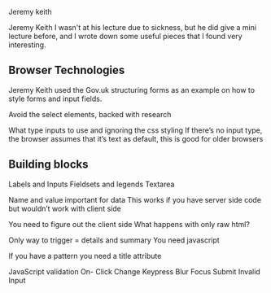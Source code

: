 Jeremy keith

Jeremy Keith
I wasn't at his lecture due to sickness, but he did give a mini lecture before, and I wrote down some useful pieces that I found very interesting.

## Browser Technologies
Jeremy Keith used the Gov.uk structuring forms as an example on how to style forms and input fields.

Avoid the select elements, backed with research

What type inputs to use and ignoring the css styling
If there’s no input type, the browser assumes that it’s text as default, this is good for older browsers

## Building blocks
Labels and Inputs
Fieldsets and legends
Textarea

Name and value important for data
This works if you have server side code but wouldn’t work with client side 

You need to figure out the client side
What happens with only raw html?

Only way to trigger = details and summary
You need javascript 

If you have a pattern you need a title attribute

JavaScript validation
On-
Click
Change
Keypress
Blur
Focus
Submit
Invalid
Input